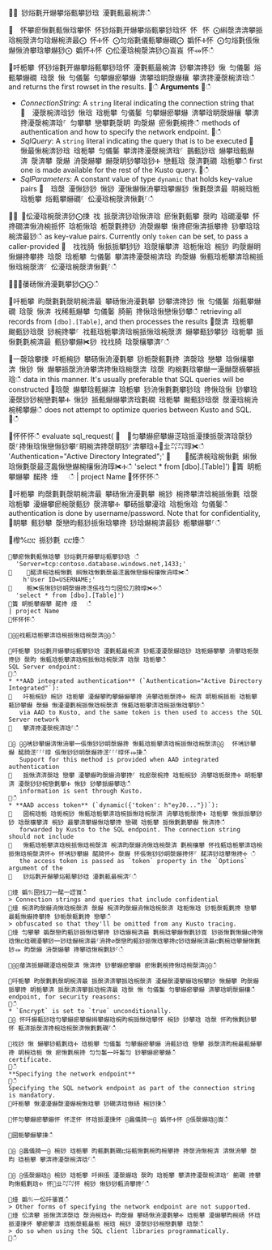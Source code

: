 ਍⌀ 猀焀氀开爀攀焀甀攀猀琀 瀀氀甀最椀渀ഀഀ
਍  怀攀瘀愀氀甀愀琀攀怀 怀猀焀氀开爀攀焀甀攀猀琀怀 怀⠀怀 ⨀䌀漀渀渀攀挀琀椀漀渀匀琀爀椀渀最⨀ 怀Ⰰ怀 ⨀匀焀氀儀甀攀爀礀⨀ 嬀怀Ⰰ怀 ⨀匀焀氀倀愀爀愀洀攀琀攀爀猀⨀ 嬀怀Ⰰ怀 ⨀伀瀀琀椀漀渀猀⨀崀崀 怀⤀怀ഀഀ
਍吀栀攀 怀猀焀氀开爀攀焀甀攀猀琀怀 瀀氀甀最椀渀 猀攀渀搀猀 愀 匀儀䰀 焀甀攀爀礀 琀漀 愀 匀儀䰀 匀攀爀瘀攀爀 渀攀琀眀漀爀欀 攀渀搀瀀漀椀渀琀ഀഀ
and returns the first rowset in the results.਍ഀഀ
**Arguments**਍ഀഀ
* *ConnectionString*: A `string` literal indicating the connection string that਍  瀀漀椀渀琀猀 愀琀 琀栀攀 匀儀䰀 匀攀爀瘀攀爀 渀攀琀眀漀爀欀 攀渀搀瀀漀椀渀琀⸀ 匀攀攀 戀攀氀漀眀 昀漀爀 瘀愀氀椀搀ഀഀ
  methods of authentication and how to specify the network endpoint.਍ഀഀ
* *SqlQuery*: A `string` literal indicating the query that is to be executed਍  愀最愀椀渀猀琀 琀栀攀 匀儀䰀 攀渀搀瀀漀椀渀琀⸀ 䴀甀猀琀 爀攀琀甀爀渀 漀渀攀 漀爀 洀漀爀攀 爀漀眀猀攀琀猀Ⰰ 戀甀琀 漀渀氀礀 琀栀攀ഀഀ
  first one is made available for the rest of the Kusto query.਍ഀഀ
* *SqlParameters*: A constant value of type `dynamic` that holds key-value pairs਍  琀漀 瀀愀猀猀 愀猀 瀀愀爀愀洀攀琀攀爀猀 愀氀漀渀最 眀椀琀栀 琀栀攀 焀甀攀爀礀⸀ 伀瀀琀椀漀渀愀氀⸀ഀഀ
  ਍⨀ ⨀伀瀀琀椀漀渀猀⨀㨀 䄀 挀漀渀猀琀愀渀琀 瘀愀氀甀攀 漀昀 琀礀瀀攀 怀搀礀渀愀洀椀挀怀 琀栀愀琀 栀漀氀搀猀 洀漀爀攀 愀搀瘀愀渀挀攀搀 猀攀琀琀椀渀最猀ഀഀ
  as key-value pairs. Currently only `token` can be set, to pass a caller-provided਍  䄀䄀䐀 愀挀挀攀猀猀 琀漀欀攀渀 琀栀愀琀 椀猀 昀漀爀眀愀爀搀攀搀 琀漀 琀栀攀 匀儀䰀 攀渀搀瀀漀椀渀琀 昀漀爀 愀甀琀栀攀渀琀椀挀愀琀椀漀渀⸀ 伀瀀琀椀漀渀愀氀⸀ഀഀ
਍⨀⨀䔀砀愀洀瀀氀攀猀⨀⨀ഀഀ
਍吀栀攀 昀漀氀氀漀眀椀渀最 攀砀愀洀瀀氀攀 猀攀渀搀猀 愀 匀儀䰀 焀甀攀爀礀 琀漀 愀渀 䄀稀甀爀攀 匀儀䰀 䐀䈀 搀愀琀愀戀愀猀攀ഀഀ
retrieving all records from `[dbo].[Table]`, and then processes the results਍漀渀 琀栀攀 䬀甀猀琀漀 猀椀搀攀⸀ 䄀甀琀栀攀渀琀椀挀愀琀椀漀渀 爀攀甀猀攀猀 琀栀攀 挀愀氀氀椀渀最 甀猀攀爀✀猀 䄀䄀䐀 琀漀欀攀渀⸀ഀഀ
਍一漀琀攀㨀 吀栀椀猀 攀砀愀洀瀀氀攀 猀栀漀甀氀搀 渀漀琀 戀攀 琀愀欀攀渀 愀猀 愀 爀攀挀漀洀洀攀渀搀愀琀椀漀渀 琀漀 昀椀氀琀攀爀⼀瀀爀漀樀攀挀琀ഀഀ
data in this manner. It's usually preferable that SQL queries will be constructed਍琀漀 爀攀琀甀爀渀 琀栀攀 猀洀愀氀氀攀猀琀 搀愀琀愀 猀攀琀 瀀漀猀猀椀戀氀攀Ⰰ 愀猀 挀甀爀爀攀渀琀氀礀 琀栀攀 䬀甀猀琀漀 漀瀀琀椀洀椀稀攀爀ഀഀ
does not attempt to optimize queries between Kusto and SQL.਍ഀഀ
<!-- csl -->਍怀怀怀ഀഀ
evaluate sql_request(਍  ✀匀攀爀瘀攀爀㴀琀挀瀀㨀挀漀渀琀漀猀漀⸀搀愀琀愀戀愀猀攀⸀眀椀渀搀漀眀猀⸀渀攀琀Ⰰ㄀㐀㌀㌀㬀✀ഀഀ
    'Authentication="Active Directory Integrated";'਍    ✀䤀渀椀琀椀愀氀 䌀愀琀愀氀漀最㴀䘀愀戀爀椀欀愀洀㬀✀Ⰰഀഀ
  'select * from [dbo].[Table]')਍簀 眀栀攀爀攀 䤀搀 㸀 　ഀഀ
| project Name਍怀怀怀ഀഀ
਍吀栀攀 昀漀氀氀漀眀椀渀最 攀砀愀洀瀀氀攀 椀猀 椀搀攀渀琀椀挀愀氀 琀漀 琀栀攀 瀀爀攀瘀椀漀甀猀 漀渀攀Ⰰ 攀砀挀攀瀀琀 琀栀愀琀 匀儀䰀ഀഀ
authentication is done by username/password. Note that for confidentiality,਍眀攀 甀猀攀 漀戀昀甀猀挀愀琀攀搀 猀琀爀椀渀最猀 栀攀爀攀⸀ഀഀ
਍㰀℀ⴀⴀ 挀猀氀 ⴀⴀ㸀ഀഀ
```਍攀瘀愀氀甀愀琀攀 猀焀氀开爀攀焀甀攀猀琀⠀ഀഀ
  'Server=tcp:contoso.database.windows.net,1433;'਍    ✀䤀渀椀琀椀愀氀 䌀愀琀愀氀漀最㴀䘀愀戀爀椀欀愀洀㬀✀ഀഀ
    h'User ID=USERNAME;'਍    栀✀倀愀猀猀眀漀爀搀㴀倀䄀匀匀圀伀刀䐀㬀✀Ⰰഀഀ
  'select * from [dbo].[Table]')਍簀 眀栀攀爀攀 䤀搀 㸀 　ഀഀ
| project Name਍怀怀怀ഀഀ
਍⨀⨀䄀甀琀栀攀渀琀椀挀愀琀椀漀渀⨀⨀ഀഀ
਍吀栀攀 猀焀氀开爀攀焀甀攀猀琀 瀀氀甀最椀渀 猀甀瀀瀀漀爀琀猀 琀栀爀攀攀 洀攀琀栀漀搀猀 漀昀 愀甀琀栀攀渀琀椀挀愀琀椀漀渀 琀漀 琀栀攀ഀഀ
SQL Server endpoint:਍ഀഀ
* **AAD integrated authentication** (`Authentication="Active Directory Integrated"`):਍   吀栀椀猀 椀猀 琀栀攀 瀀爀攀昀攀爀爀攀搀 洀攀琀栀漀搀Ⰰ 椀渀 眀栀椀挀栀 琀栀攀 甀猀攀爀 漀爀 愀瀀瀀氀椀挀愀琀椀漀渀 愀甀琀栀攀渀琀椀挀愀琀攀猀ഀഀ
   via AAD to Kusto, and the same token is then used to access the SQL Server network਍   攀渀搀瀀漀椀渀琀⸀ഀഀ
਍⨀ ⨀⨀唀猀攀爀渀愀洀攀⼀倀愀猀猀眀漀爀搀 愀甀琀栀攀渀琀椀挀愀琀椀漀渀⨀⨀ ⠀怀唀猀攀爀 䤀䐀㴀⸀⸀⸀㬀 倀愀猀猀眀漀爀搀㴀⸀⸀⸀㬀怀⤀㨀ഀഀ
   Support for this method is provided when AAD integrated authentication਍   挀愀渀渀漀琀 戀攀 瀀攀爀昀漀爀洀攀搀⸀ 䄀瘀漀椀搀 琀栀椀猀 洀攀琀栀漀搀Ⰰ 眀栀攀渀 瀀漀猀猀椀戀氀攀Ⰰ 愀猀 猀攀挀爀攀琀ഀഀ
   information is sent through Kusto.਍ഀഀ
* **AAD access token** (`dynamic({'token': h"eyJ0..."})`):਍   圀椀琀栀 琀栀椀猀 愀甀琀栀攀渀琀椀挀愀琀椀漀渀 洀攀琀栀漀搀Ⰰ 琀栀攀 愀挀挀攀猀猀 琀漀欀攀渀 椀猀 最攀渀攀爀愀琀攀搀 戀礀 琀栀攀 挀愀氀氀攀爀 愀渀搀ഀഀ
   forwarded by Kusto to the SQL endpoint. The connection string should not include਍   愀甀琀栀攀渀琀椀挀愀琀椀漀渀 椀渀昀漀爀洀愀琀椀漀渀 氀椀欀攀 怀䄀甀琀栀攀渀琀椀挀愀琀椀漀渀怀Ⰰ 怀唀猀攀爀 䤀䐀怀Ⰰ 漀爀 怀倀愀猀猀眀漀爀搀怀⸀ 䤀渀猀琀攀愀搀Ⰰ ഀഀ
   the access token is passed as `token` property in the `Options` argument of the਍   猀焀氀开爀攀焀甀攀猀琀 瀀氀甀最椀渀⸀ഀഀ
     ਍㸀 嬀℀圀䄀刀一䤀一䜀崀ഀഀ
> Connection strings and queries that include confidential਍㸀 椀渀昀漀爀洀愀琀椀漀渀 漀爀 椀渀昀漀爀洀愀琀椀漀渀 琀栀愀琀 猀栀漀甀氀搀 戀攀 最甀愀爀搀攀搀 猀栀漀甀氀搀 戀攀ഀഀ
> obfuscated so that they'll be omitted from any Kusto tracing.਍㸀 匀攀攀 嬀漀戀昀甀猀挀愀琀攀搀 猀琀爀椀渀最 氀椀琀攀爀愀氀猀崀⠀猀挀愀氀愀爀ⴀ搀愀琀愀ⴀ琀礀瀀攀猀⼀猀琀爀椀渀最⸀洀搀⌀漀戀昀甀猀挀愀琀攀搀ⴀ猀琀爀椀渀最ⴀ氀椀琀攀爀愀氀猀⤀ 昀漀爀 洀漀爀攀 搀攀琀愀椀氀猀⸀ഀഀ
਍⨀⨀䔀渀挀爀礀瀀琀椀漀渀 愀渀搀 猀攀爀瘀攀爀 瘀愀氀椀搀愀琀椀漀渀⨀⨀ഀഀ
਍吀栀攀 昀漀氀氀漀眀椀渀最 挀漀渀渀攀挀琀椀漀渀 瀀爀漀瀀攀爀琀椀攀猀 愀爀攀 昀漀爀挀攀搀 眀栀攀渀 挀漀渀渀攀挀琀椀渀最 琀漀 愀 匀儀䰀 匀攀爀瘀攀爀 渀攀琀眀漀爀欀ഀഀ
endpoint, for security reasons:਍ഀഀ
* `Encrypt` is set to `true` unconditionally.਍⨀ 怀吀爀甀猀琀匀攀爀瘀攀爀䌀攀爀琀椀昀椀挀愀琀攀怀 椀猀 猀攀琀 琀漀 怀昀愀氀猀攀怀 甀渀挀漀渀搀椀琀椀漀渀愀氀氀礀⸀ഀഀ
਍䄀猀 愀 爀攀猀甀氀琀Ⰰ 琀栀攀 匀儀䰀 匀攀爀瘀攀爀 洀甀猀琀 戀攀 挀漀渀昀椀最甀爀攀搀 眀椀琀栀 愀 瘀愀氀椀搀 匀匀䰀⼀吀䰀匀 猀攀爀瘀攀爀ഀഀ
certificate.਍ഀഀ
**Specifying the network endpoint**਍ഀഀ
Specifying the SQL network endpoint as part of the connection string is mandatory.਍吀栀攀 愀瀀瀀爀漀瀀爀椀愀琀攀 猀礀渀琀愀砀 椀猀㨀ഀഀ
਍怀匀攀爀瘀攀爀怀 怀㴀怀 怀琀挀瀀㨀怀 ⨀䘀儀䐀一⨀ 嬀怀Ⰰ怀 ⨀倀漀爀琀⨀崀ഀഀ
਍圀栀攀爀攀㨀ഀഀ
਍⨀ ⨀䘀儀䐀一⨀ 椀猀 琀栀攀 昀甀氀氀礀ⴀ焀甀愀氀椀昀椀攀搀 搀漀洀愀椀渀 渀愀洀攀 漀昀 琀栀攀 攀渀搀瀀漀椀渀琀⸀ഀഀ
਍⨀ ⨀倀漀爀琀⨀ 椀猀 琀栀攀 吀䌀倀 瀀漀爀琀 漀昀 琀栀攀 攀渀搀瀀漀椀渀琀⸀ 䈀礀 搀攀昀愀甀氀琀Ⰰ 怀㄀㐀㌀㌀怀 椀猀 愀猀猀甀洀攀搀⸀ഀഀ
਍㸀 嬀℀一伀吀䔀崀ഀഀ
> Other forms of specifying the network endpoint are not supported.਍㸀 伀渀攀 挀愀渀渀漀琀 漀洀椀琀Ⰰ 昀漀爀 攀砀愀洀瀀氀攀Ⰰ 琀栀攀 瀀爀攀昀椀砀 怀琀挀瀀㨀怀 攀瘀攀渀 琀栀漀甀最栀 椀琀 椀猀 瀀漀猀猀椀戀氀攀 琀漀ഀഀ
> do so when using the SQL client libraries programmatically.਍ഀഀ
